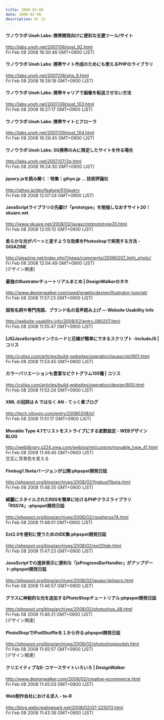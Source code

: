 ```yaml
---
title: 2008-02-08
date: 2008-02-08
description: B! 22
---
```


#### ウノウラボ Unoh Labs: 携帯開発向けに便利な支援ツール/サイト
http://labs.unoh.net/2007/06/post_92.html<br>
Fri Feb 08 2008 16:30:46 GMT+0900 (JST)<br>


#### ウノウラボ Unoh Labs: 携帯サイト作成のためにも使えるPHPのライブラリ
http://labs.unoh.net/2007/08/php_9.html<br>
Fri Feb 08 2008 16:28:18 GMT+0900 (JST)<br>


#### ウノウラボ Unoh Labs: 携帯キャリアで画像を転送させない方法
http://labs.unoh.net/2007/09/post_103.html<br>
Fri Feb 08 2008 16:27:17 GMT+0900 (JST)<br>


#### ウノウラボ Unoh Labs: 携帯サイトとクローラ
http://labs.unoh.net/2007/09/post_104.html<br>
Fri Feb 08 2008 16:26:45 GMT+0900 (JST)<br>


#### ウノウラボ Unoh Labs: 3G携帯のみに限定したサイトを作る場合
http://labs.unoh.net/2007/07/3g.html<br>
Fri Feb 08 2008 16:24:30 GMT+0900 (JST)<br>


#### jquery.jsを読み解く：特集｜gihyo.jp … 技術評論社
http://gihyo.jp/dev/feature/01/jquery<br>
Fri Feb 08 2008 12:07:24 GMT+0900 (JST)<br>


#### JavaScriptライブラリの先駆け「prototype」を勉強しなおすサイト20｜skuare.net
http://www.skuare.net/2008/02/javascriptprototype20.html<br>
Fri Feb 08 2008 12:05:12 GMT+0900 (JST)<br>


#### 柔らかな光がパーッと差すような効果をPhotoshopで実現する方法 - GIGAZINE
http://gigazine.net/index.php?/news/comments/20080207_light_photo/<br>
Fri Feb 08 2008 12:04:49 GMT+0900 (JST)<br>
[デザイン関連]


#### 最強のIllustratorチュートリアルまとめ | DesignWalkerのタネ
http://www.designwalker.com/seed/graphicdesign/illustrator-tutorial/<br>
Fri Feb 08 2008 11:57:23 GMT+0900 (JST)<br>


#### 固有名詞や専門用語、ブランド名の音声読み上げ — Website Usability Info
http://website-usability.info/2008/02/entry_080207.html<br>
Fri Feb 08 2008 11:55:47 GMT+0900 (JST)<br>


####   [JS]JavaScriptのインクルードと圧縮が簡単にできるスクリプト -IncludeJS | コリス
http://coliss.com/articles/build-websites/operation/javascript/801.html<br>
Fri Feb 08 2008 11:53:45 GMT+0900 (JST)<br>


####   カラーバリエーションも豊富なピクトグラム135種 | コリス
http://coliss.com/articles/build-websites/operation/design/800.html<br>
Fri Feb 08 2008 11:52:24 GMT+0900 (JST)<br>


#### XML の冠詞は A ではなく AN - てっく煮ブログ
http://tech.nitoyon.com/entry/20080208/p1<br>
Fri Feb 08 2008 11:51:17 GMT+0900 (JST)<br>


#### Movable Type 4.1でリストをストライプにする変数設定 - WEBデザイン　BLOG
http://weblibrary.s224.xrea.com/weblog/mt/custom/movable_type_41.html<br>
Fri Feb 08 2008 11:49:45 GMT+0900 (JST)<br>
交互に背景色を変える


#### Firebug1.1betaバージョンが公開:phpspot開発日誌
http://phpspot.org/blog/archives/2008/02/firebug11beta.html<br>
Fri Feb 08 2008 11:48:35 GMT+0900 (JST)<br>


#### 綺麗にスタイルされたRSSを簡単に吐けるPHPクラスライブラリ「RSS74」:phpspot開発日誌
http://phpspot.org/blog/archives/2008/02/rssphprss74.html<br>
Fri Feb 08 2008 11:48:01 GMT+0900 (JST)<br>


#### Ext2.0を便利に使うためのIDE集:phpspot開発日誌
http://phpspot.org/blog/archives/2008/02/ext20ide.html<br>
Fri Feb 08 2008 11:47:23 GMT+0900 (JST)<br>


#### JavaScriptでの進捗表示に便利な「jsProgressBarHandler」がアップデート:phpspot開発日誌
http://phpspot.org/blog/archives/2008/02/javascriptjspro.html<br>
Fri Feb 08 2008 11:46:57 GMT+0900 (JST)<br>


#### グラスに神秘的な光を追加するPhotoShopチュートリアル:phpspot開発日誌
http://phpspot.org/blog/archives/2008/02/photoshop_48.html<br>
Fri Feb 08 2008 11:46:21 GMT+0900 (JST)<br>
[デザイン関連]


#### PhotoShopでiPodShuffleを１から作る:phpspot開発日誌
http://phpspot.org/blog/archives/2008/02/photoshopipodsh.html<br>
Fri Feb 08 2008 11:45:57 GMT+0900 (JST)<br>
[デザイン関連]


#### クリエイティブなE-コマースサイトいろいろ | DesignWalker
http://www.designwalker.com/2008/02/creative-ecommerce.html<br>
Fri Feb 08 2008 11:45:03 GMT+0900 (JST)<br>


#### Web制作会社における求人 - to-R
http://blog.webcreativepark.net/2008/02/07-225013.html<br>
Fri Feb 08 2008 11:43:38 GMT+0900 (JST)<br>


